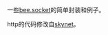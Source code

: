 一些[bee.socket](https://github.com/actboy168/bee.lua)的简单封装和例子。

http的代码修改自[skynet](https://github.com/cloudwu/skynet)。
